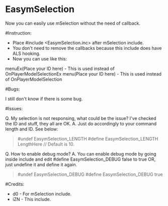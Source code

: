 EasymSelection
==============

Now you can easily use mSelection without the need of callback. 

#Instruction:

- Place #include <EasymSelection.inc> after mSelection include.
- You don't need to remove the callbacks because this include does have ALS hooking.
- Now you can use like this:

menuEx(Place your ID here) - This is used instead of OnPlayerModelSelectionEx
menu(Place your ID here) - This is used instead of OnPlayerModelSelection

#Bugs:

I still don't know if there is some bug.

#Issues:

Q. My selection is not responsing, what could be the issue? I've checked the ID and stuff, they all are OK.
A. Just do accordingly to your command length and ID. See below:


> #undef EasymSelection_LENGTH
> #define EasymSelection_LENGTH LengthHere // Default is 10.



Q. How to enable debug mode?
A. You can enable debug mode by going inside include and edit #define EasymSelection_DEBUG false to true OR, just undefine it and define it again.

> #undef EasymSelection_DEBUG
> #define EasymSelection_DEBUG true


#Credits:

* d0 - For mSelection include.
* iZN - This include.
